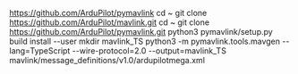 https://github.com/ArduPilot/pymavlink
cd ~
git clone https://github.com/ArduPilot/mavlink.git
cd ~
git clone https://github.com/ArduPilot/pymavlink.git
python3 pymavlink/setup.py build install --user
mkdir mavlink_TS
python3 -m pymavlink.tools.mavgen --lang=TypeScript --wire-protocol=2.0 --output=mavlink_TS mavlink/message_definitions/v1.0/ardupilotmega.xml
